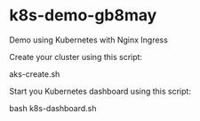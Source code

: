# k8s-demo-gb8may

Demo using Kubernetes with Nginx Ingress

Create your cluster using this script:

aks-create.sh

Start you Kubernetes dashboard using this script:

bash k8s-dashboard.sh

